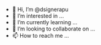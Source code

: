 - 👋 Hi, I’m @dsignerapu
- 👀 I’m interested in ...
- 🌱 I’m currently learning ...
- 💞️ I’m looking to collaborate on ...
- 📫 How to reach me ...

<!---
dsignerapu/dsignerapu is a ✨ special ✨ repository because its `README.md` (this file) appears on your GitHub profile.
You can click the Preview link to take a look at your changes.
--->
